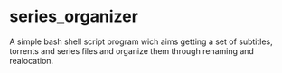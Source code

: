 # series_organizer
A simple bash shell script program wich aims getting a set of subtitles, torrents and series files and organize them through renaming and realocation.
